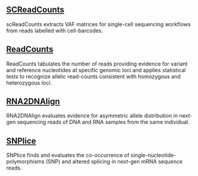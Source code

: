 ## [SCReadCounts](SCReadCounts#readme) 
scReadCounts extracts VAF matrices for single-cell sequencing workflows from reads labelled with cell-barcodes. 
## [ReadCounts](ReadCounts#readme) 
ReadCounts tabulates the number of reads providing evidence for variant and reference nucleotides at specific genomic loci and applies statistical tests to recognize allelic read-counts consistent with homozygous and heterozygous loci.
## [RNA2DNAlign](RNA2DNAlign#readme)
RNA2DNAlign evaluates evidence for asymmetric allele distribution in next-gen sequencing reads of DNA and RNA samples from the same individual.
## [SNPlice](SNPlice#readme)
SNPlice finds and evaluates the co-occurrence of single-nucleotide-polymorphisms (SNP) and altered splicing in next-gen mRNA sequence reads.


